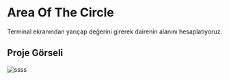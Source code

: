 # Area Of The Circle

Terminal ekranından yarıçap değerini girerek dairenin alanını hesaplatıyoruz.

## Proje Görseli

![ssss](https://user-images.githubusercontent.com/73312086/153860710-0e3a2d08-f04c-41d9-aa83-f83e43d6f4f3.JPG)




